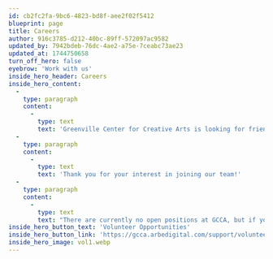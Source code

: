 ```yaml
---
id: cb2fc2fa-9bc6-4823-bd8f-aee2f02f5412
blueprint: page
title: Careers
author: 916c3785-d212-40bc-89ff-572097ac9582
updated_by: 7942bdeb-76dc-4ae2-a75e-7ceabc73ae23
updated_at: 1744750658
turn_off_hero: false
eyebrow: 'Work with us'
inside_hero_header: Careers
inside_hero_content:
  -
    type: paragraph
    content:
      -
        type: text
        text: 'Greenville Center for Creative Arts is looking for friendly, outgoing, and enthusiastic individuals who have the passion and experience to work in Greenville’s only community-focused visual art center.'
  -
    type: paragraph
    content:
      -
        type: text
        text: 'Thank you for your interest in joining our team!'
  -
    type: paragraph
    content:
      -
        type: text
        text: "There are currently no open positions at GCCA, but if you're interested in volunteering, please visit:"
inside_hero_button_text: 'Volunteer Opportunities'
inside_hero_button_link: 'https://gcca.arbedigital.com/support/volunteer'
inside_hero_image: vol1.webp
---
```


